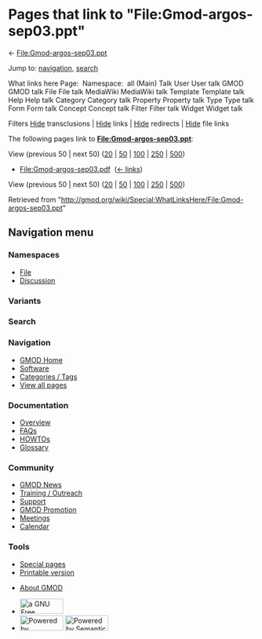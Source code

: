 <div id="mw-page-base" class="noprint">

</div>

<div id="mw-head-base" class="noprint">

</div>

<div id="content" class="mw-body" role="main">

<span id="top"></span>

<div id="mw-js-message" style="display:none;">

</div>



# <span dir="auto">Pages that link to "File:Gmod-argos-sep03.ppt"</span>

<div id="bodyContent">

<div id="contentSub">

←
[File:Gmod-argos-sep03.ppt](/wiki/File:Gmod-argos-sep03.ppt "File:Gmod-argos-sep03.ppt")

</div>

<div id="jump-to-nav" class="mw-jump">

Jump to: [navigation](#mw-navigation), [search](#p-search)

</div>

<div id="mw-content-text">

What links here Page:  Namespace:  all (Main) Talk User User talk GMOD
GMOD talk File File talk MediaWiki MediaWiki talk Template Template talk
Help Help talk Category Category talk Property Property talk Type Type
talk Form Form talk Concept Concept talk Filter Filter talk Widget
Widget talk

Filters
[Hide](/mediawiki/index.php?title=Special:WhatLinksHere/File:Gmod-argos-sep03.ppt&hidetrans=1 "Special:WhatLinksHere/File:Gmod-argos-sep03.ppt")
transclusions \|
[Hide](/mediawiki/index.php?title=Special:WhatLinksHere/File:Gmod-argos-sep03.ppt&hidelinks=1 "Special:WhatLinksHere/File:Gmod-argos-sep03.ppt")
links \|
[Hide](/mediawiki/index.php?title=Special:WhatLinksHere/File:Gmod-argos-sep03.ppt&hideredirs=1 "Special:WhatLinksHere/File:Gmod-argos-sep03.ppt")
redirects \|
[Hide](/mediawiki/index.php?title=Special:WhatLinksHere/File:Gmod-argos-sep03.ppt&hideimages=1 "Special:WhatLinksHere/File:Gmod-argos-sep03.ppt")
file links

The following pages link to
**[File:Gmod-argos-sep03.ppt](/wiki/File:Gmod-argos-sep03.ppt "File:Gmod-argos-sep03.ppt")**:

View (previous 50 \| next 50)
([20](/mediawiki/index.php?title=Special:WhatLinksHere/File:Gmod-argos-sep03.ppt&limit=20 "Special:WhatLinksHere/File:Gmod-argos-sep03.ppt")
\|
[50](/mediawiki/index.php?title=Special:WhatLinksHere/File:Gmod-argos-sep03.ppt&limit=50 "Special:WhatLinksHere/File:Gmod-argos-sep03.ppt")
\|
[100](/mediawiki/index.php?title=Special:WhatLinksHere/File:Gmod-argos-sep03.ppt&limit=100 "Special:WhatLinksHere/File:Gmod-argos-sep03.ppt")
\|
[250](/mediawiki/index.php?title=Special:WhatLinksHere/File:Gmod-argos-sep03.ppt&limit=250 "Special:WhatLinksHere/File:Gmod-argos-sep03.ppt")
\|
[500](/mediawiki/index.php?title=Special:WhatLinksHere/File:Gmod-argos-sep03.ppt&limit=500 "Special:WhatLinksHere/File:Gmod-argos-sep03.ppt"))

- [File:Gmod-argos-sep03.pdf](/wiki/File:Gmod-argos-sep03.pdf "File:Gmod-argos-sep03.pdf")
  ‎ <span class="mw-whatlinkshere-tools">([←
  links](/mediawiki/index.php?title=Special:WhatLinksHere&target=File%3AGmod-argos-sep03.pdf "Special:WhatLinksHere"))</span>

View (previous 50 \| next 50)
([20](/mediawiki/index.php?title=Special:WhatLinksHere/File:Gmod-argos-sep03.ppt&limit=20 "Special:WhatLinksHere/File:Gmod-argos-sep03.ppt")
\|
[50](/mediawiki/index.php?title=Special:WhatLinksHere/File:Gmod-argos-sep03.ppt&limit=50 "Special:WhatLinksHere/File:Gmod-argos-sep03.ppt")
\|
[100](/mediawiki/index.php?title=Special:WhatLinksHere/File:Gmod-argos-sep03.ppt&limit=100 "Special:WhatLinksHere/File:Gmod-argos-sep03.ppt")
\|
[250](/mediawiki/index.php?title=Special:WhatLinksHere/File:Gmod-argos-sep03.ppt&limit=250 "Special:WhatLinksHere/File:Gmod-argos-sep03.ppt")
\|
[500](/mediawiki/index.php?title=Special:WhatLinksHere/File:Gmod-argos-sep03.ppt&limit=500 "Special:WhatLinksHere/File:Gmod-argos-sep03.ppt"))

</div>

<div class="printfooter">

Retrieved from
"<http://gmod.org/wiki/Special:WhatLinksHere/File:Gmod-argos-sep03.ppt>"

</div>

<div id="catlinks" class="catlinks catlinks-allhidden">

</div>

<div class="visualClear">

</div>

</div>

</div>

<div id="mw-navigation">

## Navigation menu

<div id="mw-head">



<div id="left-navigation">

<div id="p-namespaces" class="vectorTabs" role="navigation"
aria-labelledby="p-namespaces-label">

### Namespaces

- <span id="ca-nstab-image"><a href="/wiki/File:Gmod-argos-sep03.ppt" accesskey="c"
  title="View the file page [c]">File</a></span>
- <span id="ca-talk"><a
  href="/mediawiki/index.php?title=File_talk:Gmod-argos-sep03.ppt&amp;action=edit&amp;redlink=1"
  accesskey="t"
  title="Discussion about the content page [t]">Discussion</a></span>

</div>

<div id="p-variants" class="vectorMenu emptyPortlet" role="navigation"
aria-labelledby="p-variants-label">

### 

### Variants[](#)

<div class="menu">

</div>

</div>

</div>

<div id="right-navigation">





</div>

<div id="p-search" role="search">

### Search

<div id="simpleSearch">

</div>

</div>

</div>

</div>

<div id="mw-panel">

<div id="p-logo" role="banner">

<a href="/wiki/Main_Page"
style="background-image: url(http://gmod.org/images/GMOD-cogs.png);"
title="Visit the main page"></a>

</div>

<div id="p-Navigation" class="portal" role="navigation"
aria-labelledby="p-Navigation-label">

### Navigation

<div class="body">

- <span id="n-GMOD-Home">[GMOD Home](/wiki/Main_Page)</span>
- <span id="n-Software">[Software](/wiki/GMOD_Components)</span>
- <span id="n-Categories-.2F-Tags">[Categories /
  Tags](/wiki/Categories)</span>
- <span id="n-View-all-pages">[View all
  pages](/wiki/Special:AllPages)</span>

</div>

</div>

<div id="p-Documentation" class="portal" role="navigation"
aria-labelledby="p-Documentation-label">

### Documentation

<div class="body">

- <span id="n-Overview">[Overview](/wiki/Overview)</span>
- <span id="n-FAQs">[FAQs](/wiki/Category:FAQ)</span>
- <span id="n-HOWTOs">[HOWTOs](/wiki/Category:HOWTO)</span>
- <span id="n-Glossary">[Glossary](/wiki/Glossary)</span>

</div>

</div>

<div id="p-Community" class="portal" role="navigation"
aria-labelledby="p-Community-label">

### Community

<div class="body">

- <span id="n-GMOD-News">[GMOD News](/wiki/GMOD_News)</span>
- <span id="n-Training-.2F-Outreach">[Training /
  Outreach](/wiki/Training_and_Outreach)</span>
- <span id="n-Support">[Support](/wiki/Support)</span>
- <span id="n-GMOD-Promotion">[GMOD
  Promotion](/wiki/GMOD_Promotion)</span>
- <span id="n-Meetings">[Meetings](/wiki/Meetings)</span>
- <span id="n-Calendar">[Calendar](/wiki/Calendar)</span>

</div>

</div>

<div id="p-tb" class="portal" role="navigation"
aria-labelledby="p-tb-label">

### Tools

<div class="body">

- <span id="t-specialpages"><a href="/wiki/Special:SpecialPages" accesskey="q"
  title="A list of all special pages [q]">Special pages</a></span>
- <span id="t-print"><a
  href="/mediawiki/index.php?title=Special:WhatLinksHere/File:Gmod-argos-sep03.ppt&amp;printable=yes"
  rel="alternate" accesskey="p"
  title="Printable version of this page [p]">Printable version</a></span>

</div>

</div>

</div>

</div>

<div id="footer" role="contentinfo">

- <span id="footer-places-about">[About
  GMOD](/wiki/GMOD:About "GMOD:About")</span>

<!-- -->

- <span id="footer-copyrightico">[<img src="http://www.gnu.org/graphics/gfdl-logo-small.png" width="88"
  height="31" alt="a GNU Free Documentation License" />](http://www.gnu.org/licenses/fdl-1.3.html)</span>
- <span id="footer-poweredbyico">[<img src="/mediawiki/skins/common/images/poweredby_mediawiki_88x31.png"
  width="88" height="31" alt="Powered by MediaWiki" />](//www.mediawiki.org/)
  [<img
  src="/mediawiki/extensions/SemanticMediaWiki/includes/../resources/images/smw_button.png"
  width="88" height="31" alt="Powered by Semantic MediaWiki" />](https://www.semantic-mediawiki.org/wiki/Semantic_MediaWiki)</span>

<div style="clear:both">

</div>

</div>
